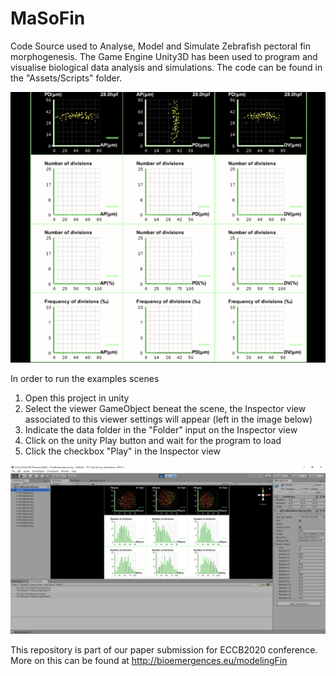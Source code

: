 # MaSoFin
Code Source used to Analyse, Model and Simulate Zebrafish pectoral fin morphogenesis.
The Game Engine Unity3D has been used to program and visualise biological data analysis and simulations.
The code can be found in the "Assets/Scripts" folder.

![Alt text](https://github.com/guijoe/MaSoFin/blob/master/images/Proliferation.gif "Proliferation Analysis")


In order to run the examples scenes

1. Open this project in unity
2. Select the viewer GameObject beneat the scene, the Inspector view associated to this viewer settings will appear (left in the image below)
3. Indicate the data folder in the "Folder" input on the Inspector view
4. Click on the unity Play button and wait for the program to load
5. Click the checkbox "Play" in the Inspector view

![Alt text](https://github.com/guijoe/MaSoFin/blob/master/images/Proliferation_in_unity.PNG "Proliferation in unity")

This repository is part of our paper submission for ECCB2020 conference. More on this can be found at http://bioemergences.eu/modelingFin
